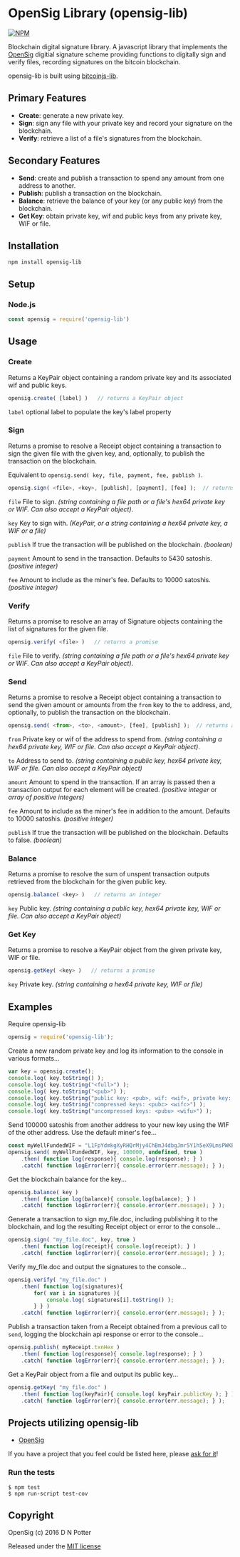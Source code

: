 # OpenSig Library (opensig-lib)

[![NPM](https://img.shields.io/npm/v/bitcoinjs-lib.svg)](https://www.npmjs.org/package/bitcoinjs-lib)


Blockchain digital signature library.  A javascript library that implements the [OpenSig](http://opensig.net/) digitial signature scheme providing functions to digitally sign and verify files, recording signatures on the bitcoin blockchain.

opensig-lib is built using [bitcoinjs-lib](https://github.com/bitcoinjs/bitcoinjs-lib).

## Primary Features
- **Create**: generate a new private key.
- **Sign**: sign any file with your private key and record your signature on the blockchain.
- **Verify**: retrieve a list of a file's signatures from the blockchain.

## Secondary Features
- **Send**: create and publish a transaction to spend any amount from one address to another.
- **Publish**: publish a transaction on the blockchain.
- **Balance**: retrieve the balance of your key (or any public key) from the blockchain.
- **Get Key**: obtain private key, wif and public keys from any private key, WIF or file.


## Installation

`npm install opensig-lib`

## Setup
### Node.js
```javascript
const opensig = require('opensig-lib')
```

## Usage

### Create
Returns a KeyPair object containing a random private key and its associated wif and public keys.
```javascript
opensig.create( [label] )   // returns a KeyPair object
```
`label`  optional label to populate the key's label property

### Sign
Returns a promise to resolve a Receipt object containing a transaction to sign the given file with the given key, and, optionally, to publish the transaction on the blockchain.

Equivalent to `opensig.send( key, file, payment, fee, publish )`.

```javascript
opensig.sign( <file>, <key>, [publish], [payment], [fee] );  // returns a promise
```
`file`  File to sign.  _(string containing a file path or a file's hex64 private key or WIF.  Can also accept a KeyPair object)_.

`key`   Key to sign with.  _(KeyPair, or a string containing a hex64 private key, a WIF or a file)_ 

`publish`   If true the transaction will be published on the blockchain.  _(boolean)_

`payment`   Amount to send in the transaction.  Defaults to 5430 satoshis. _(positive integer)_

`fee`   Amount to include as the miner's fee.  Defaults to 10000 satoshis. _(positive integer)_

### Verify
Returns a promise to resolve an array of Signature objects containing the list of signatures for the given file.

```javascript
opensig.verify( <file> )   // returns a promise
```
`file`  File to verify.  _(string containing a file path or a file's hex64 private key or WIF.  Can also accept a KeyPair object)_.

### Send
Returns a promise to resolve a Receipt object containing a transaction to send the given amount or amounts from the `from` key to the `to` address, and, optionally, to publish the transaction on the blockchain.
```javascript
opensig.send( <from>, <to>, <amount>, [fee], [publish] );  // returns a promise
```
`from`  Private key or wif of the address to spend from.  _(string containing a hex64 private key, WIF or file.  Can also accept a KeyPair object)_.

`to`   Address to send to.  _(string containing a public key, hex64 private key, WIF or file.  Can also accept a KeyPair object)_ 

`amount`   Amount to spend in the transaction.  If an array is passed then a transaction output for each element will be created.  _(positive integer_ or _array of positive integers)_ 

`fee`   Amount to include as the miner's fee in addition to the amount.  Defaults to 10000 satoshis. _(positive integer)_

`publish`   If true the transaction will be published on the blockchain. Defaults to false. _(boolean)_

### Balance
Returns a promise to resolve the sum of unspent transaction outputs retrieved from the blockchain for the given public key.
```javascript
opensig.balance( <key> )   // returns an integer
```
`key`   Public key.  _(string containing a public key, hex64 private key, WIF or file.  Can also accept a KeyPair object)_ 

### Get Key
Returns a promise to resolve a KeyPair object from the given private key, WIF or file.
```javascript
opensig.getKey( <key> )   // returns a promise
```
`key`   Private key.  _(string containing a hex64 private key, WIF or file)_ 

## Examples

Require opensig-lib
```javascript
opensig = require('opensig-lib');
```
Create a new random private key and log its information to the console in various formats...
```javascript
var key = opensig.create();
console.log( key.toString() );
console.log( key.toString("<full>") );
console.log( key.toString("<pub>") );
console.log( key.toString("public key: <pub>, wif: <wif>, private key: <priv>") );
console.log( key.toString("compressed keys: <pubc> <wifc>") );
console.log( key.toString("uncompressed keys: <pubu> <wifu>") );
```
Send 100000 satoshis from another address to your new key using the WIF of the other address.  Use the default miner's fee...
```javascript
const myWellFundedWIF = "L1FpYdmkgXyRHQrMjy4ChBmJ4dbgJmr5Y1h5eX9LmsPWKBZBqkUg";
opensig.send( myWellFundedWIF, key, 100000, undefined, true )
    .then( function log(response){ console.log(response); } )
    .catch( function logError(err){ console.error(err.message); } );
```
Get the blockchain balance for the key...
```javascript
opensig.balance( key )
    .then( function log(balance){ console.log(balance); } )
    .catch( function logError(err){ console.error(err.message); } );
```
Generate a transaction to sign my_file.doc, including publishing it to the blockchain, and log the resulting Receipt object or error to the console...
```javascript
opensig.sign( "my_file.doc", key, true )
    .then( function log(receipt){ console.log(receipt); } )
    .catch( function logError(err){ console.error(err.message); } );
```
Verify my_file.doc and output the signatures to the console...
```javascript
opensig.verify( "my_file.doc" )
    .then( function log(signatures){
        for( var i in signatures ){
            console.log( signatures[i].toString() );
        } } )
    .catch( function logError(err){ console.error(err.message); } );
```
Publish a transaction taken from a Receipt obtained from a previous call to `send`, logging the blockchain api response or error to the console...
```javascript
opensig.publish( myReceipt.txnHex )
    .then( function log(response){ console.log(response); } )
    .catch( function logError(err){ console.error(err.message); } );
```
Get a KeyPair object from a file and output its public key...
```javascript
opensig.getKey( "my_file.doc" )
    .then( function log(keyPair){ console.log( keyPair.publicKey ); } )
    .catch( function logError(err){ console.error(err.message); } );
```

## Projects utilizing opensig-lib

- [OpenSig](https://github.com/opensig/opensig)

If you have a project that you feel could be listed here, please [ask for it](https://github.com/opensig/opensig-lib/issues/new)!


### Run the tests

    $ npm test
    $ npm run-script test-cov


## Copyright

OpenSig (c) 2016 D N Potter

Released under the [MIT license](LICENSE)
